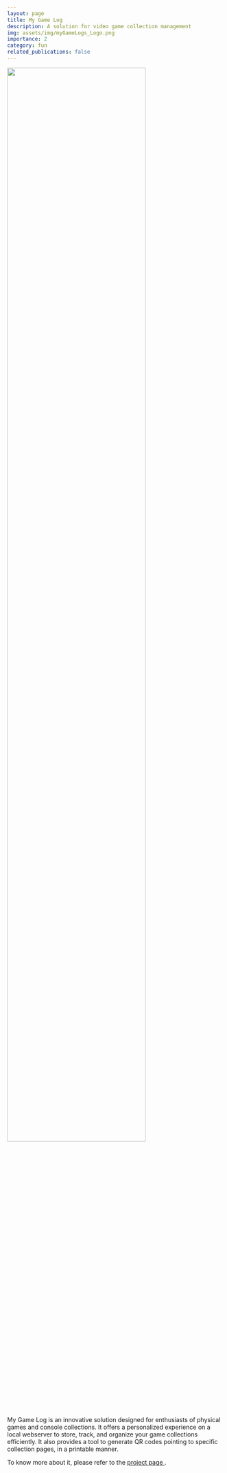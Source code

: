```yaml
---
layout: page
title: My Game Log
description: A solution for video game collection management
img: assets/img/myGameLogs_Logo.png
importance: 2
category: fun
related_publications: false
---
```


<img src="https://www.pablobarros.com/assets/img/myGameLogs_Logo.png" width="80%">

My Game Log is an innovative solution designed for enthusiasts of physical games and console collections. It offers a personalized experience on a local webserver to store, track, and organize your game collections efficiently. It also provides a tool to generate QR codes pointing to specific collection pages, in a printable manner.

To know more about it, please refer to the <a href="https://github.com/pablovin/myGameLog" target="_blank">
project page </a>.

